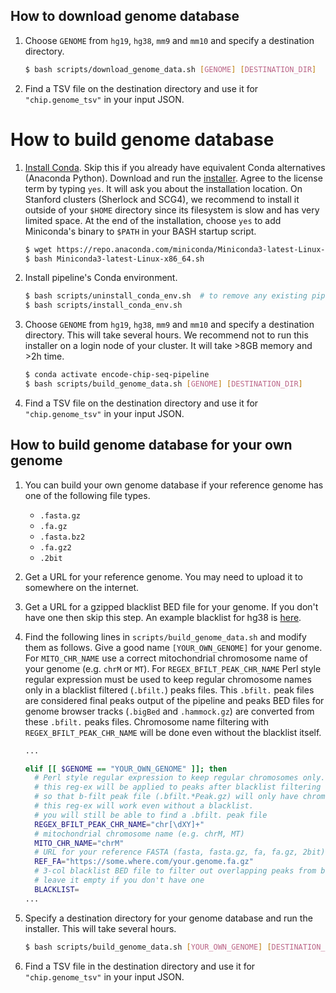 ## How to download genome database

1. Choose `GENOME` from `hg19`, `hg38`, `mm9` and `mm10` and specify a destination directory.
    ```bash
    $ bash scripts/download_genome_data.sh [GENOME] [DESTINATION_DIR]
    ```
2. Find a TSV file on the destination directory and use it for `"chip.genome_tsv"` in your input JSON.

# How to build genome database

1. [Install Conda](https://conda.io/miniconda.html). Skip this if you already have equivalent Conda alternatives (Anaconda Python). Download and run the [installer](https://repo.anaconda.com/miniconda/Miniconda3-latest-Linux-x86_64.sh). Agree to the license term by typing `yes`. It will ask you about the installation location. On Stanford clusters (Sherlock and SCG4), we recommend to install it outside of your `$HOME` directory since its filesystem is slow and has very limited space. At the end of the installation, choose `yes` to add Miniconda's binary to `$PATH` in your BASH startup script.
    ```bash
    $ wget https://repo.anaconda.com/miniconda/Miniconda3-latest-Linux-x86_64.sh
    $ bash Miniconda3-latest-Linux-x86_64.sh
    ```

2. Install pipeline's Conda environment.
    ```bash
    $ bash scripts/uninstall_conda_env.sh  # to remove any existing pipeline env
    $ bash scripts/install_conda_env.sh
    ```

2. Choose `GENOME` from `hg19`, `hg38`, `mm9` and `mm10` and specify a destination directory. This will take several hours. We recommend not to run this installer on a login node of your cluster. It will take >8GB memory and >2h time.
    ```bash
    $ conda activate encode-chip-seq-pipeline
    $ bash scripts/build_genome_data.sh [GENOME] [DESTINATION_DIR]
    ```

3. Find a TSV file on the destination directory and use it for `"chip.genome_tsv"` in your input JSON.


## How to build genome database for your own genome

1. You can build your own genome database if your reference genome has one of the following file types.
   * `.fasta.gz`
   * `.fa.gz`
   * `.fasta.bz2`
   * `.fa.gz2`
   * `.2bit`

2. Get a URL for your reference genome. You may need to upload it to somewhere on the internet.

3. Get a URL for a gzipped blacklist BED file for your genome. If you don't have one then skip this step. An example blacklist for hg38 is [here](http://mitra.stanford.edu/kundaje/genome_data/hg38/hg38.blacklist.bed.gz).

4. Find the following lines in `scripts/build_genome_data.sh` and modify them as follows. Give a good name `[YOUR_OWN_GENOME]` for your genome. For `MITO_CHR_NAME` use a correct mitochondrial chromosome name of your genome (e.g. `chrM` or `MT`). For `REGEX_BFILT_PEAK_CHR_NAME` Perl style regular expression must be used to keep regular chromosome names only in a blacklist filtered (`.bfilt.`) peaks files. This `.bfilt.` peak files are considered final peaks output of the pipeline and peaks BED files for genome browser tracks (`.bigBed` and `.hammock.gz`) are converted from these `.bfilt.` peaks files. Chromosome name filtering with `REGEX_BFILT_PEAK_CHR_NAME` will be done even without the blacklist itself.
    ```bash
    ...

    elif [[ $GENOME == "YOUR_OWN_GENOME" ]]; then
      # Perl style regular expression to keep regular chromosomes only.
      # this reg-ex will be applied to peaks after blacklist filtering (b-filt) with "grep -P".
      # so that b-filt peak file (.bfilt.*Peak.gz) will only have chromosomes matching with this pattern
      # this reg-ex will work even without a blacklist.
      # you will still be able to find a .bfilt. peak file
      REGEX_BFILT_PEAK_CHR_NAME="chr[\dXY]+"
      # mitochondrial chromosome name (e.g. chrM, MT)
      MITO_CHR_NAME="chrM"
      # URL for your reference FASTA (fasta, fasta.gz, fa, fa.gz, 2bit)
      REF_FA="https://some.where.com/your.genome.fa.gz"
      # 3-col blacklist BED file to filter out overlapping peaks from b-filt peak file (.bfilt.*Peak.gz file).
      # leave it empty if you don't have one
      BLACKLIST=
    ...
    ```

5. Specify a destination directory for your genome database and run the installer. This will take several hours.
    ```bash
    $ bash scripts/build_genome_data.sh [YOUR_OWN_GENOME] [DESTINATION_DIR]
    ```

6. Find a TSV file in the destination directory and use it for `"chip.genome_tsv"` in your input JSON.
